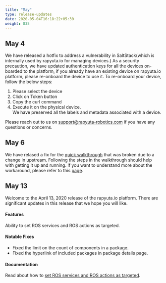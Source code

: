 ```yaml
---
title: "May"
type: release-updates
date: 2020-05-04T16:18:22+05:30
weight: 835
---
```

## May 4

We have released a hotfix to address a vulnerability in SaltStack(which is internally used by rapyuta.io for managing devices.) 
As a security precaution, we have updated authentication keys for all the devices on-boarded to the platform, if you already have an existing device on rapyuta.io platform, please re-onboard the device to use it. 
To re-onboard your device, follow the below steps:     
1. Please select the device    
2. Click on Token button     
3. Copy the curl command    
4. Execute it on the physical device.     
We have preserved all the labels and metadata associated with a device.

Please reach out to us on support@rapyuta-robotics.com if you have any questions or concerns.

## May 6

We have relased a fix for the [quick walkthrough](/quick-walkthrough/) that was broken due to a change in upstream. Following the steps in the walkthrough should help with getting it up and running. If you want to understand more about the workaround, please refer to this [page](/build-solutions/quirks/rosbridge-compatibility).

## May 13
Welcome to the April 13, 2020 release of the rapyuta.io platform. There
are significant updates in this release that we hope you will like.

#### Features
Ability to set ROS services and ROS actions as targeted.

#### Notable Fixes

* Fixed the limit on the count of components in a package.
* Fixed the hyperlink of included packages in package details page.

#### Documentation
Read about how to [set ROS services and ROS actions as targeted](/developer-guide/manage-software-cycle/communication-topologies/ros-support/).

